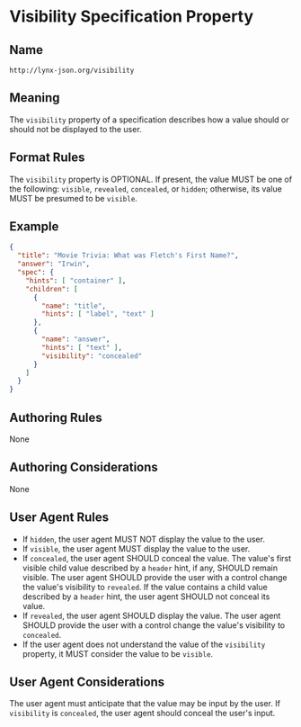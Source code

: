# Visibility Specification Property

## Name

`http://lynx-json.org/visibility`

## Meaning

The `visibility` property of a specification describes how a value should or should not be displayed to the user.

## Format Rules

The `visibility` property is OPTIONAL. If present, the value MUST be one of the following: `visible`, `revealed`, `concealed`, or `hidden`; otherwise, its value MUST be presumed to be `visible`.

## Example

```json
{
  "title": "Movie Trivia: What was Fletch's First Name?",
  "answer": "Irwin",
  "spec": {
    "hints": [ "container" ],
    "children": [
      {
        "name": "title",
        "hints": [ "label", "text" ]
      },
      {
        "name": "answer",
        "hints": [ "text" ],
        "visibility": "concealed"
      }
    ]
  }
}
```

## Authoring Rules

None

## Authoring Considerations

None

## User Agent Rules

- If `hidden`, the user agent MUST NOT display the value to the user.
- If `visible`, the user agent MUST display the value to the user.
- If `concealed`, the user agent SHOULD conceal the value. The value's first visible child value described by a `header` hint, if any, SHOULD remain visible. The user agent SHOULD provide the user with a control change the value's visibility to `revealed`. If the value contains a child value described by a `header` hint, the user agent SHOULD not conceal its value.
- If `revealed`, the user agent SHOULD display the value. The user agent SHOULD provide the user with a control change the value's visibility to `concealed`.
- If the user agent does not understand the value of the `visibility` property, it MUST consider the value to be `visible`.

## User Agent Considerations

The user agent must anticipate that the value may be input by the user. If `visibility` is `concealed`, the user agent should conceal the user's input.
